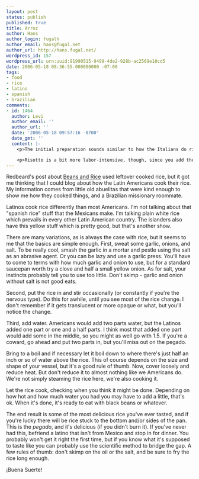 ```yaml
---
layout: post
status: publish
published: true
title: Arroz
author: Hans
author_login: fugalh
author_email: hans@fugal.net
author_url: http://hans.fugal.net/
wordpress_id: 157
wordpress_url: urn:uuid:91990515-9499-4de2-928b-ac2569e10cd5
date: 2006-05-18 08:36:55.000000000 -07:00
tags:
- food
- rice
- latino
- spanish
- brazilian
comments:
- id: 1464
  author: Levi
  author_email: ''
  author_url: ''
  date: '2006-05-18 09:57:16 -0700'
  date_gmt: ''
  content: |-
    <p>The initial preparation sounds similar to how the Italians do risotto.  Saute some onions in butter, add short-grain rice, and let the rice cook for a while before you add any liquids.</p>

    <p>Risotto is a bit more labor-intensive, though, since you add the liquid (usually  chicken stock) a little at a time instead of all at once, and you're constantly stirring.  Good stuff, though.</p>
---
```

<p>Redbeard's post about <a href="http://blog.josephhall.com/2006/05/beans-and-rice.html">Beans and
Rice</a> used leftover
cooked rice, but it got me thinking that I could blog about how the Latin
Americans cook their rice. My information comes from little old abuelitas that
were kind enough to show me how they cooked things, and a Brazilian missionary
roommate.</p>

<p>Latinos cook rice differently than most Americans. I'm not talking about that
"spanish rice" stuff that the Mexicans make. I'm talking plain white rice
which prevails in every other Latin American country. The islanders also have
this yellow stuff which is pretty good, but that's another show.</p>

<p>There are many variations, as is always the case with rice, but it seems to me
that the basics are simple enough. First, sweat some garlic, onions, and salt.
To be really cool, smash the garlic in a mortar and pestle using the salt as an
abrasive agent. Or you can be lazy and use a garlic press. You'll have to come
to terms with how much garlic and onion to use, but for a standard saucepan
worth try a clove and half a small yellow onion. As for salt, your instincts
probably tell you to use too little. Don't skimp - garlic and onion without
salt is not good eats.</p>

<p>Second, put the rice in and stir occasionally (or constantly if you're the
nervous type). Do this for awhile, until you see most of the rice change. I
don't remember if it gets translucent or more opaque or what, but you'll notice
the change.</p>

<p>Third, add water. Americans would add two parts water, but the Latinos added
one part or one and a half parts. I think most that added one part would add
some in the middle, so you might as well go with 1.5. If you're a coward, go
ahead and put two parts in, but you'll miss out on the pegado.</p>

<p>Bring to a boil and if necessary let it boil down to where there's just half an
inch or so of water above the rice. This of course depends on the size and
shape of your vessel, but it's a good rule of thumb. Now, cover loosely and
reduce heat. But don't reduce it to almost nothing like we Americans do. We're
not simply steaming the rice here, we're also cooking it. </p>

<p>Let the rice cook, checking when you think it might be done. Depending on how
hot and how much water you had you may have to add a little, that's ok. When
it's done, it's ready to eat with black beans or whatever.</p>

<p>The end result is some of the most delicious rice you've ever tasted, and if
you're lucky there will be rice stuck to the bottom and/or sides of the pan.
This is the <em>pegado</em>, and it's delicious (if you didn't burn it). If you've
never had this, befriend a latino that isn't from Mexico and stop in for
dinner. You probably won't get it right the first time, but if you know what
it's supposed to taste like you can probably use the scientific method to
bridge the gap. A few rules of thumb: don't skimp on the oil or the salt, and
be sure to fry the rice long enough.</p>

<p>¡Buena Suerte!</p>
